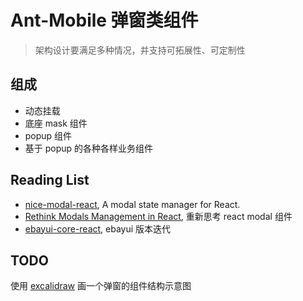 # Ant-Mobile 弹窗类组件

> 架构设计要满足多种情况，并支持可拓展性、可定制性

## 组成

- 动态挂载
- 底座 mask 组件
- popup 组件
- 基于 popup 的各种各样业务组件

## Reading List

- [nice-modal-react](https://github.com/eBay/nice-modal-react), A modal state manager for React.
- [Rethink Modals Management in React](https://medium.com/ebaytech/rethink-modals-management-in-react-cf3b6804223d), 重新思考 react modal 组件
- [ebayui-core-react](https://github.com/eBay/ebayui-core-react), ebayui 版本迭代

## TODO

使用 [excalidraw](https://excalidraw.com/) 画一个弹窗的组件结构示意图
